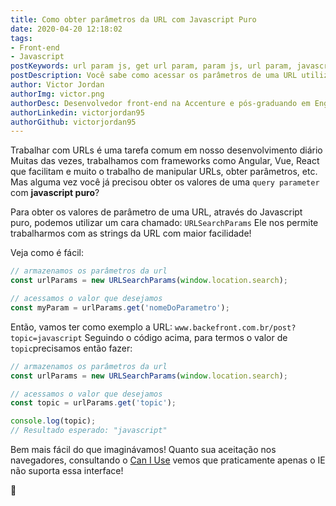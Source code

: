 ```yaml
---
title: Como obter parâmetros da URL com Javascript Puro
date: 2020-04-20 12:18:02
tags:
- Front-end
- Javascript
postKeywords: url param js, get url param, param js, url param, javascript, como obter parametro url, obter url js, front-end, dicas front-end, javascript dicas
postDescription: Você sabe como acessar os parâmetros de uma URL utilizando Javascript puro? Com essa dica, você conseguirá acessar qualquer Query Parameter de uma URL sem dificuldades!
author: Victor Jordan
authorImg: victor.png
authorDesc: Desenvolvedor front-end na Accenture e pós-graduando em Engenharia de Software pela PUC-MG e formado em Banco de Dados pela Fatec, apaixonado por usabilidade, performance e UX!
authorLinkedin: victorjordan95
authorGithub: victorjordan95
---
```


Trabalhar com URLs é uma tarefa comum em nosso desenvolvimento diário
Muitas das vezes, trabalhamos com frameworks como Angular, Vue, React que facilitam e muito o trabalho de manipular URLs, obter parâmetros, etc.
Mas alguma vez você já precisou obter os valores de uma `query parameter` com **javascript puro**?

<!-- more -->

Para obter os valores de parâmetro de uma URL, através do Javascript puro, podemos utilizar um cara chamado: `URLSearchParams`
Ele nos permite trabalharmos com as strings da URL com maior facilidade!

Veja como é fácil:

```javascript
// armazenamos os parâmetros da url
const urlParams = new URLSearchParams(window.location.search);

// acessamos o valor que desejamos
const myParam = urlParams.get('nomeDoParametro');
```

Então, vamos ter como exemplo a URL: `www.backefront.com.br/post?topic=javascript`
Seguindo o código acima, para termos o valor de `topic`precisamos então fazer:

```javascript
// armazenamos os parâmetros da url
const urlParams = new URLSearchParams(window.location.search);

// acessamos o valor que desejamos
const topic = urlParams.get('topic');

console.log(topic);
// Resultado esperado: "javascript"
```

Bem mais fácil do que imaginávamos!
Quanto sua aceitação nos navegadores, consultando o [Can I Use](https://caniuse.com/#feat=urlsearchparams) vemos que praticamente apenas o IE não suporta essa interface!


🏡